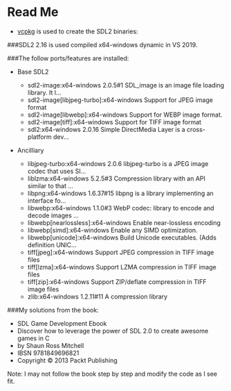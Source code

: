 # Read Me

- [vcpkg](https://github.com/microsoft/vcpkg.git) is used to create the SDL2 binaries:

###SDL2 2.16 is used compiled x64-windows dynamic in VS 2019.

###The follow ports/features are installed:

* Base SDL2
	- sdl2-image:x64-windows                             2.0.5#1          SDL_image is an image file loading library. It l...
	- sdl2-image[libjpeg-turbo]:x64-windows                               Support for JPEG image format
	- sdl2-image[libwebp]:x64-windows                                     Support for WEBP image format.
	- sdl2-image[tiff]:x64-windows                                        Support for TIFF image format
	- sdl2:x64-windows                                   2.0.16           Simple DirectMedia Layer is a cross-platform dev...

* Ancilliary
	- libjpeg-turbo:x64-windows                          2.0.6            libjpeg-turbo is a JPEG image codec that uses SI...
	- liblzma:x64-windows                                5.2.5#3          Compression library with an API similar to that ...
	- libpng:x64-windows                                 1.6.37#15        libpng is a library implementing an interface fo...
	- libwebp:x64-windows                                1.1.0#3          WebP codec: library to encode and decode images ...
	- libwebp[nearlossless]:x64-windows                                   Enable near-lossless encoding
	- libwebp[simd]:x64-windows                                           Enable any SIMD optimization.
	- libwebp[unicode]:x64-windows                                        Build Unicode executables. (Adds definition UNIC...
	- tiff[jpeg]:x64-windows                                              Support JPEG compression in TIFF image files
	- tiff[lzma]:x64-windows                                              Support LZMA compression in TIFF image files
	- tiff[zip]:x64-windows                                               Support ZIP/deflate compression in TIFF image files
	- zlib:x64-windows                                   1.2.11#11        A compression library
	
###My solutions from the book:
  - SDL Game Development Ebook
  - Discover how to leverage the power of SDL 2.0 to create awesome games in C
  - by Shaun Ross Mitchell
  - IBSN 9781849696821
  - Copyright © 2013 Packt Publishing

Note: I may not follow the book step by step and modify the code as I see fit.
